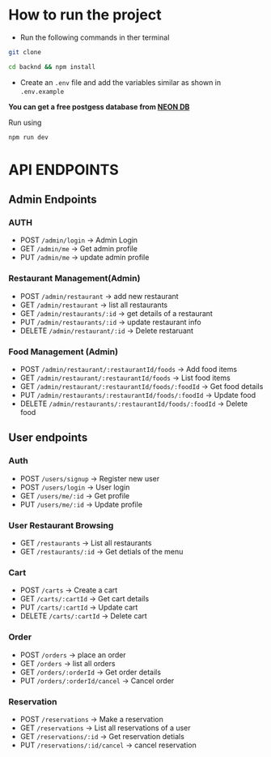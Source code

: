 # How to run the project

- Run the following commands in ther terminal

```bash
git clone
```

```bash
cd backnd && npm install
```

- Create an `.env` file and add the variables similar as shown in `.env.example`

**You can get a free postgess database from [NEON DB](https://www.neon.tech)**

Run using 

```bash
npm run dev

```


# API ENDPOINTS

## Admin Endpoints

### AUTH

- POST `/admin/login` -> Admin Login
- GET `/admin/me` -> Get admin profile
- PUT `/admin/me` -> update admin profile

### Restaurant Management(Admin)

- POST `/admin/restaurant` -> add new restaurant
- GET `/admin/restaurant` -> list all restaurants
- GET `/admin/restaurants/:id` -> get details of a restaurant
- PUT `/admin/restaurants/:id` -> update restaurant info
- DELETE `/admin/restaurant/:id` -> Delete restaruant

### Food Management (Admin)

- POST `/admin/restaurant/:restaurantId/foods` -> Add food items
- GET `/admin/restaurant/:restaurantId/foods` -> List food items
- GET `/admin/restaurant/:restaurantId/foods/:foodId` -> Get food details
- PUT `/admin/restaurants/:restaurantId/foods/:foodId` -> Update food
- DELETE `/admin/restaurants/:restaurantId/foods/:foodId` -> Delete food

## User endpoints

### Auth

- POST `/users/signup` -> Register new user
- POST `/users/login` -> User login
- GET `/users/me/:id` -> Get profile
- PUT `/users/me/:id` -> Update profile

### User Restaurant Browsing

- GET `/restaurants` -> List all restaurants
- GET `/restaurants/:id` -> Get detials of the menu

### Cart

- POST `/carts` -> Create a cart
- GET `/carts/:cartId` -> Get cart details
- PUT `/carts/:cartId` -> Update cart
- DELETE `/carts/:cartId` -> Delete cart

### Order

- POST `/orders` -> place an order
- GET `/orders` -> list all orders
- GET `/orders/:orderId` -> Get order details
- PUT `/orders/:orderId/cancel` -> Cancel order

### Reservation

- POST `/reservations` -> Make a reservation
- GET `/reservations` -> List all reservations of a user
- GET `/reservations/:id` -> Get reservation detials
- PUT `/reservations/:id/cancel` -> cancel reservation

<!-- ### PUBLIC / GENERAL ENDPOINTS -->

<!-- - GET `/restaurants` -> List restaurants (for users to browse)
- GET `/restaurants/:id/foods` -> List foods in a restaurant
- GET `/foods/:id` -> List foods in a restaurant -->
```
